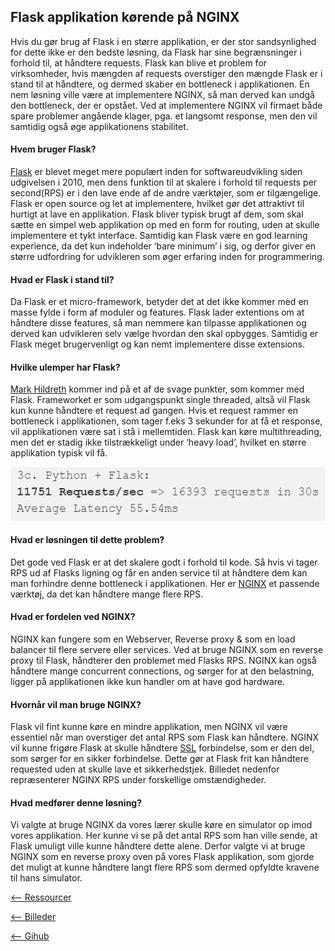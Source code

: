 ## Flask applikation kørende på NGINX
Hvis du gør brug af Flask i en større applikation, er der stor sandsynlighed for dette ikke er den bedste løsning, da Flask har sine begrænsninger i forhold til, at håndtere requests.
Flask kan blive et problem for virksomheder, hvis mængden af requests overstiger den mængde Flask er i stand til at håndtere, og dermed skaber en bottleneck i applikationen. En nem løsning ville være at implementere NGINX, så man derved kan undgå den bottleneck, der er opstået.
Ved at implementere NGINX vil firmaet både spare problemer angående klager, pga. et langsomt response, men den vil samtidig også øge applikationens stabilitet.

#### Hvem bruger Flask?
[Flask](http://flask.pocoo.org/docs/1.0/) er blevet meget mere populært inden for softwareudvikling siden udgivelsen i 2010, men dens funktion til at skalere i forhold til requests per second(RPS) er i den lave ende af de andre værktøjer, som er tilgængelige.
Flask er open source og let at implementere, hvilket gør det attraktivt til hurtigt at lave en applikation. Flask bliver typisk brugt af dem, som skal sætte en simpel web applikation op med en form for routing, uden at skulle implementere et tykt interface. Samtidig kan Flask være en god learning experience, da det kun indeholder ‘bare minimum’ i sig, og derfor giver en større udfordring for udvikleren som øger erfaring inden for programmering.

#### Hvad er Flask i stand til?
Da Flask er et micro-framework, betyder det at det ikke kommer med en masse fylde i form af moduler og features. Flask lader extentions om at håndtere disse features, så man nemmere kan tilpasse applikationen og derved kan udvikleren selv vælge hvordan den skal opbygges. Samtidig er Flask meget brugervenligt og kan nemt implementere disse extensions.

#### Hvilke ulemper har Flask?
[Mark Hildreth](https://stackoverflow.com/questions/20843486/what-are-the-limitations-of-the-flask-built-in-web-server?answertab=votes#tab-top) kommer ind på et af de svage punkter, som kommer med Flask. Frameworket er som udgangspunkt single threaded, altså vil Flask kun kunne håndtere et request ad gangen. Hvis et request rammer en bottleneck i applikationen, som tager f.eks 3 sekunder for at få et response, vil applikationen være sat i stå i mellemtiden. Flask kan køre multithreading, men det er stadig ikke tilstrækkeligt under ‘heavy load’, hvilket en større applikation typisk vil få.

![Flask](/images/Flask_RPS.png)

#### Hvad er løsningen til dette problem? 
Det gode ved Flask er at det skalere godt i forhold til kode. Så hvis vi tager RPS ud af Flasks ligning og får en anden service til at håndtere dem kan man forhindre denne bottleneck i applikationen. Her er [NGINX](https://www.nginx.com/blog/testing-the-performance-of-nginx-and-nginx-plus-web-servers/) et passende værktøj, da det kan håndtere mange flere RPS.

#### Hvad er fordelen ved NGINX?
NGINX kan fungere som en Webserver, Reverse proxy & som en load balancer til flere servere eller services. Ved at bruge NGINX som en reverse proxy til Flask, håndterer den problemet med Flasks RPS. 
NGINX kan også håndtere mange concurrent connections, og sørger for at den belastning, ligger på applikationen ikke kun handler om at have god hardware.

#### Hvornår vil man bruge NGINX?
Flask vil fint kunne køre en mindre applikation, men NGINX vil være essentiel når man overstiger det antal RPS som Flask kan håndtere. NGINX vil kunne frigøre Flask at skulle håndtere [SSL](https://www.fairssl.dk/da/ssl-information/what-is-an-ssl-certificate) forbindelse, som er den del, som sørger for en sikker forbindelse. Dette gør at Flask frit kan håndtere requested uden at skulle lave et sikkerhedstjek. Billedet nedenfor repræsenterer NGINX RPS under forskellige omstændigheder.

#### Hvad medfører denne løsning?
Vi valgte at bruge NGINX da vores lærer skulle køre en simulator op imod vores applikation. Her kunne vi se på det antal RPS som han ville sende, at Flask umuligt ville kunne håndtere dette alene. Derfor valgte vi at bruge NGINX som en reverse proxy oven på vores Flask applikation, som gjorde det muligt at kunne håndtere langt flere RPS som dermed opfyldte kravene til hans simulator.



[<-- Ressourcer](https://michael2750.github.io/Flask_on_NGINX/sources)

[<-- Billeder](https://github.com/michael2750/Flask_on_NGINX/tree/master/images)

[<-- Gihub](https://github.com/michael2750/Flask_on_NGINX)
